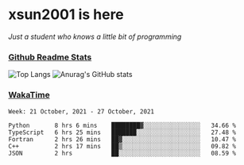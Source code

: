 # xsun2001 is here

*Just a student who knows a little bit of programming*

### [Github Readme Stats](https://github.com/anuraghazra/github-readme-stats)

![Top Langs](https://github-readme-stats.vercel.app/api/top-langs/?username=xsun2001&layout=compact&theme=radical) ![Anurag's GitHub stats](https://github-readme-stats.vercel.app/api?username=xsun2001&show_icons=true&theme=radical)

### [WakaTime](https://wakatime.com)

<!--START_SECTION:waka-->
```text
Week: 21 October, 2021 - 27 October, 2021

Python       8 hrs 6 mins    ████████▓░░░░░░░░░░░░░░░░   34.66 % 
TypeScript   6 hrs 25 mins   ███████░░░░░░░░░░░░░░░░░░   27.48 % 
Fortran      2 hrs 26 mins   ██▓░░░░░░░░░░░░░░░░░░░░░░   10.47 % 
C++          2 hrs 17 mins   ██▒░░░░░░░░░░░░░░░░░░░░░░   09.82 % 
JSON         2 hrs           ██░░░░░░░░░░░░░░░░░░░░░░░   08.59 % 
```
<!--END_SECTION:waka-->
